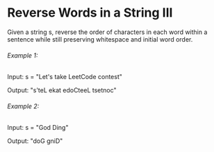 # Reverse Words in a String III

Given a string s, reverse the order of characters in each word within a sentence while still preserving whitespace and initial word order.

###### Example 1:

Input: s = "Let's take LeetCode contest"

Output: "s'teL ekat edoCteeL tsetnoc"

###### Example 2:

Input: s = "God Ding"

Output: "doG gniD"